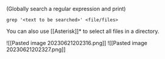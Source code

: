 (Globally search a regular expression and print)

`grep '<text to be searched>' <file/files>`

You can also use [[Asterisk]]* to select all files in a directory.

![[Pasted image 20230621202316.png]]
![[Pasted image 20230621202327.png]]

 